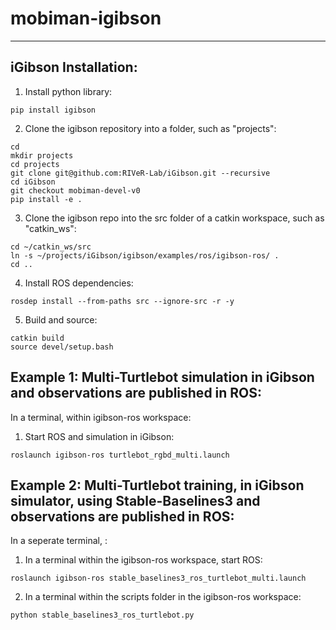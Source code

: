 # mobiman-igibson
<hr>

## iGibson Installation:

1. Install python library:
```
pip install igibson
```

2. Clone the igibson repository into a folder, such as "projects":
```
cd
mkdir projects
cd projects
git clone git@github.com:RIVeR-Lab/iGibson.git --recursive
cd iGibson
git checkout mobiman-devel-v0
pip install -e .
```

3. Clone the igibson repo into the src folder of a catkin workspace, such as "catkin_ws":
```
cd ~/catkin_ws/src
ln -s ~/projects/iGibson/igibson/examples/ros/igibson-ros/ .
cd ..
```

4. Install ROS dependencies:
```
rosdep install --from-paths src --ignore-src -r -y
```

5. Build and source:
```
catkin build
source devel/setup.bash
```

## Example 1: Multi-Turtlebot simulation in iGibson and observations are published in ROS:

In a terminal, within igibson-ros workspace:

1. Start ROS and simulation in iGibson:
```
roslaunch igibson-ros turtlebot_rgbd_multi.launch
```

## Example 2: Multi-Turtlebot training, in iGibson simulator, using Stable-Baselines3 and observations are published in ROS:

In a seperate terminal, :

1. In a terminal within the igibson-ros workspace, start ROS:
```
roslaunch igibson-ros stable_baselines3_ros_turtlebot_multi.launch
```

2. In a terminal within the scripts folder in the igibson-ros workspace:
```
python stable_baselines3_ros_turtlebot.py
```
